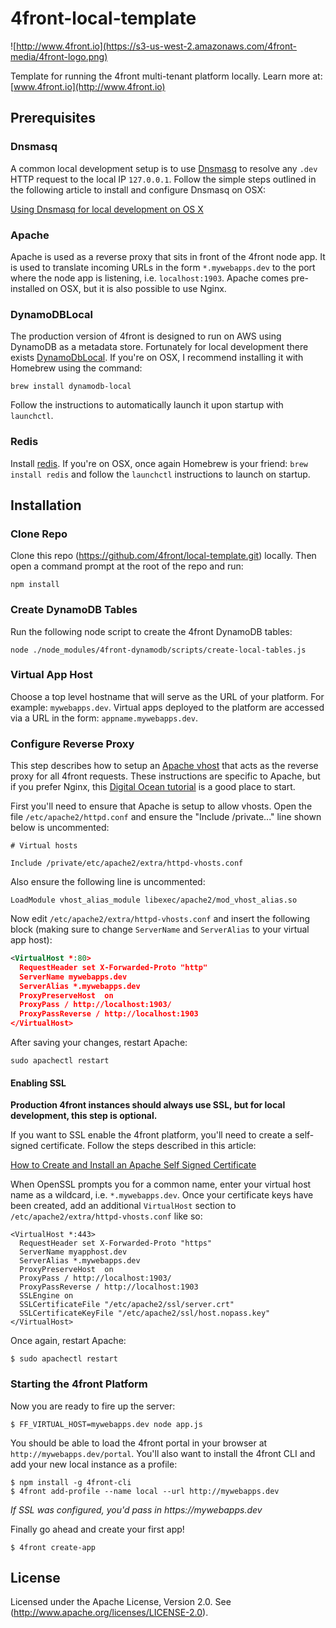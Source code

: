 # 4front-local-template

![http://www.4front.io](https://s3-us-west-2.amazonaws.com/4front-media/4front-logo.png)

Template for running the 4front multi-tenant platform locally. Learn more at: [www.4front.io](http://www.4front.io)

## Prerequisites

### Dnsmasq
A common local development setup is to use [Dnsmasq](http://www.thekelleys.org.uk/dnsmasq/doc.html) to resolve any `.dev` HTTP request to the local IP `127.0.0.1`. Follow the simple steps outlined in the following article to install and configure Dnsmasq on OSX:

[Using Dnsmasq for local development on OS X](http://passingcuriosity.com/2013/dnsmasq-dev-osx/)

### Apache
Apache is used as a reverse proxy that sits in front of the 4front node app. It is used to translate incoming URLs in the form `*.mywebapps.dev` to the port where the node app is listening, i.e. `localhost:1903`. Apache comes pre-installed on OSX, but it is also possible to use Nginx.

### DynamoDBLocal
The production version of 4front is designed to run on AWS using DynamoDB as a metadata store. Fortunately for local development there exists [DynamoDbLocal](http://docs.aws.amazon.com/amazondynamodb/latest/developerguide/Tools.DynamoDBLocal.html). If you're on OSX, I recommend installing it with Homebrew using the command:

```
brew install dynamodb-local
```

Follow the instructions to automatically launch it upon startup with `launchctl`.

### Redis
Install [redis](http://redis.io/topics/quickstart). If you're on OSX, once again Homebrew is your friend: `brew install redis` and follow the `launchctl` instructions to launch on startup.

## Installation

### Clone Repo
Clone this repo (https://github.com/4front/local-template.git) locally. Then open a command prompt at the root of the repo and run:

```
npm install
```

### Create DynamoDB Tables
Run the following node script to create the 4front DynamoDB tables:

```
node ./node_modules/4front-dynamodb/scripts/create-local-tables.js
```

### Virtual App Host
Choose a top level hostname that will serve as the URL of your platform. For example: `mywebapps.dev`. Virtual apps deployed to the platform are accessed via a URL in the form: `appname.mywebapps.dev`.

### Configure Reverse Proxy
This step describes how to setup an [Apache vhost](http://httpd.apache.org/docs/2.2/vhosts/) that acts as the reverse proxy for all 4front requests. These instructions are specific to Apache, but if you prefer Nginx, this [Digital Ocean tutorial](https://www.digitalocean.com/community/tutorials/how-to-set-up-nginx-virtual-hosts-server-blocks-on-ubuntu-12-04-lts--3) is a good place to start.

First you'll need to ensure that Apache is setup to allow vhosts. Open the file `/etc/apache2/httpd.conf` and ensure the "Include /private..." line shown below is uncommented:

```
# Virtual hosts

Include /private/etc/apache2/extra/httpd-vhosts.conf
```

Also ensure the following line is uncommented:

```
LoadModule vhost_alias_module libexec/apache2/mod_vhost_alias.so
```

Now edit `/etc/apache2/extra/httpd-vhosts.conf` and insert the following block (making sure to change `ServerName` and `ServerAlias` to your virtual app host):

```xml
<VirtualHost *:80>
  RequestHeader set X-Forwarded-Proto "http"
  ServerName mywebapps.dev
  ServerAlias *.mywebapps.dev
  ProxyPreserveHost  on
  ProxyPass / http://localhost:1903/
  ProxyPassReverse / http://localhost:1903
</VirtualHost>
```
After saving your changes, restart Apache:

```
sudo apachectl restart
```

#### Enabling SSL
__Production 4front instances should always use SSL, but for local development, this step is optional.__

If you want to SSL enable the 4front platform, you'll need to create a self-signed certificate. Follow the steps described in this article:

[How to Create and Install an Apache Self Signed Certificate](https://www.sslshopper.com/article-how-to-create-and-install-an-apache-self-signed-certificate.html)

When OpenSSL prompts you for a common name, enter your virtual host name as a wildcard, i.e. `*.mywebapps.dev`. Once your certificate keys have been created, add an additional `VirtualHost` section to `/etc/apache2/extra/httpd-vhosts.conf` like so:

```
<VirtualHost *:443>
  RequestHeader set X-Forwarded-Proto "https"
  ServerName myapphost.dev
  ServerAlias *.mywebapps.dev
  ProxyPreserveHost  on
  ProxyPass / http://localhost:1903/
  ProxyPassReverse / http://localhost:1903
  SSLEngine on
  SSLCertificateFile "/etc/apache2/ssl/server.crt"
  SSLCertificateKeyFile "/etc/apache2/ssl/host.nopass.key"
</VirtualHost>
```

Once again, restart Apache:

```
$ sudo apachectl restart
```

### Starting the 4front Platform
Now you are ready to fire up the server:

```
$ FF_VIRTUAL_HOST=mywebapps.dev node app.js
```

You should be able to load the 4front portal in your browser at `http://mywebapps.dev/portal`. You'll also want to install the 4front CLI and add your new local instance as a profile:

```
$ npm install -g 4front-cli
$ 4front add-profile --name local --url http://mywebapps.dev
```
_If SSL was configured, you'd pass in https://mywebapps.dev_

Finally go ahead and create your first app!

```
$ 4front create-app
```

## License
Licensed under the Apache License, Version 2.0. See (http://www.apache.org/licenses/LICENSE-2.0).
